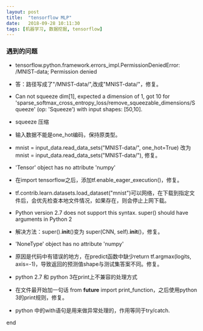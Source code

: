 ```yaml
---
layout: post
title:  "tensorflow MLP"
date:   2018-09-28 10:11:30
tags: [机器学习, 数据挖掘, tensorflow]
---
```


### 遇到的问题
+ tensorflow.python.framework.errors_impl.PermissionDeniedError: /MNIST-data; Permission denied
+ 答：路径写成了"/MNIST-data/",改成"MNIST-data/"，修复。

+ Can not squeeze dim[1], expected a dimension of 1, got 10 for 'sparse_softmax_cross_entropy_loss/remove_squeezable_dimensions/Squeeze' (op: 'Squeeze') with input shapes: [50,10].
+ squeeze 压缩
+ 输入数据不能是one_hot编码，保持原类型。
+ mnist = input_data.read_data_sets("MNIST-data/", one_hot=True) 改为 mnist = input_data.read_data_sets("MNIST-data/"), 修复。

+ 'Tensor' object has no attribute 'numpy'
+ 在import tensorflow之后，添加tf.enable_eager_execution()，修复。

+ tf.contrib.learn.datasets.load_dataset("mnist")可以网络，在下载到指定文件后，会优先检查本地文件情况，如果存在，则会停止上网下载。

+ Python version 2.7 does not support this syntax. super() should have arguments in Python 2
+ 解决方法：super().__init__()变为 super(CNN, self).__init__()，修复。

+ 'NoneType' object has no attribute 'numpy'
+ 原因是代码中有错误的地方，在predict函数中缺少return tf.argmax(logits, axis=-1)，导致返回的预测值shape与测试集答案不同。修复。

+ python 2.7 和 python 3在print上不兼容的处理方式
+ 在文件最开始加一句话 from __future__ import print_function，之后使用python 3的print规则，修复。

+ python 中的with语句是用来做异常处理的，作用等同于try/catch.





end
